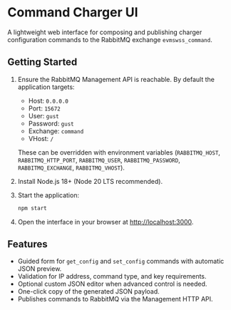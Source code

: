 # Command Charger UI

A lightweight web interface for composing and publishing charger configuration commands to the RabbitMQ exchange `evmswss_command`.

## Getting Started

1. Ensure the RabbitMQ Management API is reachable. By default the application targets:
   - Host: `0.0.0.0`
   - Port: `15672`
   - User: `gust`
   - Password: `gust`
   - Exchange: `command`
   - VHost: `/`

   These can be overridden with environment variables (`RABBITMQ_HOST`, `RABBITMQ_HTTP_PORT`, `RABBITMQ_USER`, `RABBITMQ_PASSWORD`, `RABBITMQ_EXCHANGE`, `RABBITMQ_VHOST`).

2. Install Node.js 18+ (Node 20 LTS recommended).

3. Start the application:

   ```bash
   npm start
   ```

4. Open the interface in your browser at [http://localhost:3000](http://localhost:3000).

## Features

- Guided form for `get_config` and `set_config` commands with automatic JSON preview.
- Validation for IP address, command type, and key requirements.
- Optional custom JSON editor when advanced control is needed.
- One-click copy of the generated JSON payload.
- Publishes commands to RabbitMQ via the Management HTTP API.
